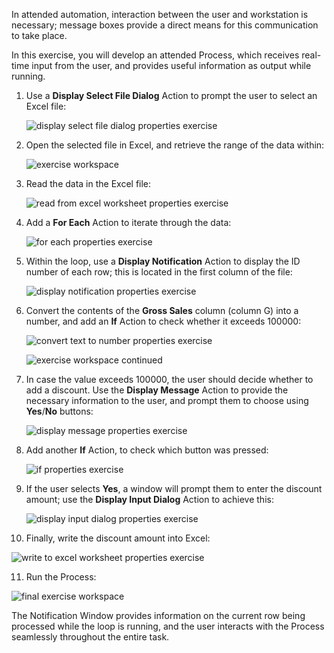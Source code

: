 In attended automation, interaction between the user and workstation is necessary; message boxes provide a direct means for this communication to take place.

In this exercise, you will develop an attended Process, which receives real-time input from the user, and provides useful information as output while running.

1. Use a **Display Select File Dialog** Action to prompt the user to select an Excel file:
 
   ![display select file dialog properties exercise](..\media\display-select-file-dialog-properties-exercise.png)

2. Open the selected file in Excel, and retrieve the range of the data within:
 
   ![exercise workspace](..\media\exercise-workspace.png)

3. Read the data in the Excel file:
 
   ![read from excel worksheet properties exercise](..\media\read-from-excel-worksheet-properties-exercise.png)

4. Add a **For Each** Action to iterate through the data:
 
   ![for each properties exercise](..\media\for-each-properties-exercise.png)

5. Within the loop, use a **Display Notification** Action to display the ID number of each row; this is located in the first column of the file:
 
   ![display notification properties exercise](..\media\display-notification-properties-exercise.png)

6. Convert the contents of the **Gross Sales** column (column G) into a number, and add an **If** Action to check whether it exceeds 100000:
 
   ![convert text to number properties exercise](..\media\convert-text-to-number-properties-exercise.png)

 
   ![exercise workspace continued](..\media\exercise-workspace-continued.png)

7. In case the value exceeds 100000, the user should decide whether to add a discount. Use the **Display Message** Action to provide the necessary information to the user, and prompt them to choose using **Yes**/**No** buttons:
 
   ![display message properties exercise](..\media\display-message-properties-exercise.png)

8. Add another **If** Action, to check which button was pressed:
 
   ![if properties exercise](..\media\if-properties-exercise.png)

9. If the user selects **Yes**, a window will prompt them to enter the discount amount; use the **Display Input Dialog** Action to achieve this:
 
   ![display input dialog properties exercise](..\media\display-input-dialog-properties-exercise.png)

10. Finally, write the discount amount into Excel:
 
   ![write to excel worksheet properties exercise](..\media\write-to-excel-worksheet-properties-exercise.png)

11. Run the Process:
 
   ![final exercise workspace](..\media\final-exercise-workspace.png)

The Notification Window provides information on the current row being processed while the loop is running, and the user interacts with the Process seamlessly throughout the entire task. 
